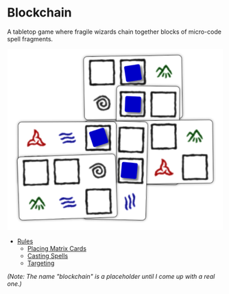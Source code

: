 # Blockchain

A tabletop game where fragile wizards chain together blocks of micro-code spell fragments.

![Sample card layout](img/cards-intro.png)

* [Rules](rules.md)
   * [Placing Matrix Cards](placing-matrix-cards.md)
	* [Casting Spells](casting-spells.md)
	* [Targeting](targeting.md)

_(Note: The name "blockchain" is a placeholder until
I come up with a real one.)_
